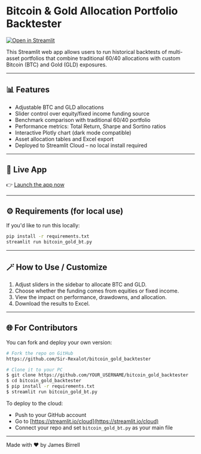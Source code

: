 # Bitcoin & Gold Allocation Portfolio Backtester

[![Open in Streamlit](https://static.streamlit.io/badges/streamlit_badge_black_white.svg)](https://bitcoingold.streamlit.app)

This Streamlit web app allows users to run historical backtests of multi-asset portfolios that combine traditional 60/40 allocations with custom Bitcoin (BTC) and Gold (GLD) exposures.

---

## 📊 Features

- Adjustable BTC and GLD allocations
- Slider control over equity/fixed income funding source
- Benchmark comparison with traditional 60/40 portfolio
- Performance metrics: Total Return, Sharpe and Sortino ratios
- Interactive Plotly chart (dark mode compatible)
- Asset allocation tables and Excel export
- Deployed to Streamlit Cloud – no local install required

---

## 🚀 Live App

👉 [Launch the app now](https://bitcoingold.streamlit.app)

---

## ⚙️ Requirements (for local use)

If you'd like to run this locally:

```bash
pip install -r requirements.txt
streamlit run bitcoin_gold_bt.py
```

---

## 🪄 How to Use / Customize

1. Adjust sliders in the sidebar to allocate BTC and GLD.
2. Choose whether the funding comes from equities or fixed income.
3. View the impact on performance, drawdowns, and allocation.
4. Download the results to Excel.

---

## 🌐 For Contributors

You can fork and deploy your own version:

```bash
# Fork the repo on GitHub
https://github.com/Sir-Rexalot/bitcoin_gold_backtester

# Clone it to your PC
$ git clone https://github.com/YOUR_USERNAME/bitcoin_gold_backtester
$ cd bitcoin_gold_backtester
$ pip install -r requirements.txt
$ streamlit run bitcoin_gold_bt.py
```

To deploy to the cloud:
- Push to your GitHub account
- Go to [https://streamlit.io/cloud](https://streamlit.io/cloud)
- Connect your repo and set `bitcoin_gold_bt.py` as your main file

---

Made with ❤️ by James Birrell
